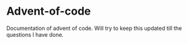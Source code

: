 # Advent-of-code
Documentation of advent of code. Will try to keep this updated till the questions I have done.

